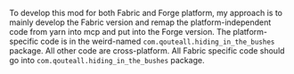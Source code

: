 To develop this mod for both Fabric and Forge platform, my approach is to mainly develop the Fabric version and
 remap the platform-independent code from yarn into mcp and put into the Forge version.
The platform-specific code is in the weird-named `com.qouteall.hiding_in_the_bushes` package. All other code are cross-platform.
All Fabric specific code should go into `com.qouteall.hiding_in_the_bushes` package.
